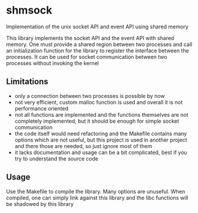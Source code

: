 # shmsock
Implementation of the unix socket API and event API using shared memory 

This library implements the socket API and the event API with shared memory. One must provide a shared region between two processes and call an initialization function for the library to register the interface 
between the processes. It can be used for socket communication between two processes without invoking the kernel

## Limitations
* only a connection between two processes is possible by now
* not very efficient, custom malloc function is used and overall it is not performance oriented
* not all functions are implemented and the functions themselves are not completely implemented, but it should be enough for simple socket communication
* the code itself would need refactoring and the Makefile contains many options which are not useful, but this project is used in another project and there those are needed, so just ignore most of them
* it lacks documentation and usage can be a bit complicated, best if you try to understand the source code

## Usage
Use the Makefile to compile the library. Many options are unuseful.
When compiled, one can simply link against this library and the libc functions will be shadowed by this library

